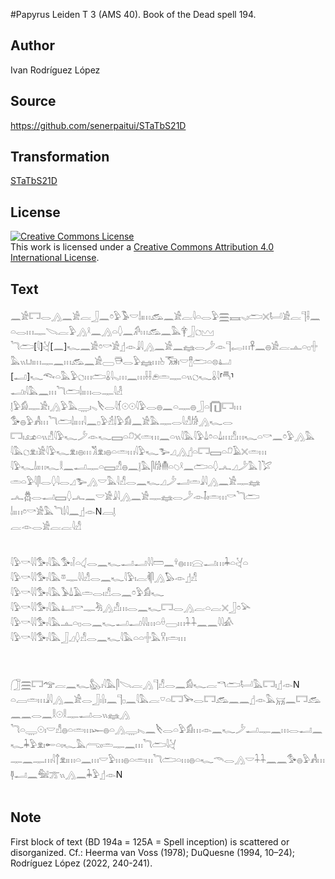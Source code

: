 #Papyrus Leiden T 3 (AMS 40). Book of the Dead spell 194.

## Author 

Ivan Rodríguez López

## Source 

https://github.com/senerpaitui/STaTbS21D

## Transformation 

[STaTbS21D](https://senerpaitui.github.io/STaTbS21D/)

## License 

<a rel="license" href="http://creativecommons.org/licenses/by/4.0/"><img alt="Creative Commons License" style="border-width:0" src="https://i.creativecommons.org/l/by/4.0/88x31.png" /></a><br />This work is licensed under a <a rel="license" href="http://creativecommons.org/licenses/by/4.0/">Creative Commons Attribution 4.0 International License</a>.

## Text 

𓈖𓀀𓉐𓂋𓂻𓈖𓀀𓐛𓃀𓈖𓏌𓅱𓅣𓎟𓌃𓏤𓏥𓃹𓈖𓀀𓐛𓇋𓏏𓂋𓅱𓈗𓈘𓈅𓏤𓂧𓏴𓂡𓀀𓐛𓊹𓌢𓈖𓏏𓂋𓏥𓊃𓌫𓐛𓅱𓂻𓍲𓈖𓂻𓏏𓆭𓈖𓀔𓏥𓃹𓈖𓅓𓋁𓃀𓐎𓈉<br>
<rubrum>𓆓𓂧[𓇋]𓋔[𓈖]𓆑𓈖𓀀𓏌𓎡𓀀</rubrum>𓊨𓁹𓇍𓇋𓂻𓈖𓀀𓈖𓈐𓂋𓌳𓁹𓊹𓉻𓏥𓋹𓈖𓐍𓀀𓐛𓊵𓏏𓊪𓏶𓅓𓏭𓂓𓏤𓏥𓊃𓈖𓏥𓃹𓈖𓀀𓈀𓇥𓂋𓅱𓈐𓏥𓊸𓃝𓏤𓎟𓊽𓂧𓏏𓊖𓂞<br>
[𓂝]𓆑𓆞𓏏𓅓𓅱𓐎𓏥𓂧𓏇𓇋𓈅𓏥𓈖𓏥𓌢𓌢𓂉𓏛𓊃𓏏𓏭𓐎𓆑𓏇𓇋⸢𓄪⸣𓂝𓏤𓇋𓅓𓈖𓏥<rubrum>𓆓𓂧𓌃𓏤𓏥</rubrum>𓂋𓊃𓇋𓁐<br>
𓊤𓅱𓀁𓊃𓀀𓏤𓂻𓅱𓅓𓇾𓏤𓈅𓌸𓂋𓇋𓆴𓇳𓇳𓇋𓅱𓂋𓐍𓈖𓏏𓊃𓐍𓃀𓏏𓉧𓉐𓏥<br>
𓅜𓐍𓅱𓀻𓏥<rubrum>𓆓𓂧𓌃𓏤𓏥</rubrum>𓇋𓈖𓊪𓅱𓁢𓌃𓅱𓀁𓈖𓀀𓅓𓊃𓂋𓇋𓀭𓀙𓂻𓆑𓂋<br>
𓉐𓏤𓃭𓏏𓏭𓀭𓇋𓅱𓆑𓌳𓁹𓆑𓈙𓏏𓍔𓏴𓏛𓏥𓈖𓏏𓏭𓇋𓅓𓇋𓅱𓍑𓏌𓏏𓍑𓏥𓀭𓏥𓆑𓏏𓎡𓈖𓏌𓅱𓂻𓅓<br>
𓇋𓅓𓐎𓁷𓏤𓀀𓇋𓅱𓆑𓁷𓏤𓐍𓏥𓀢𓁷𓏤𓐍𓏏𓏛𓏥𓇋𓅱𓆑𓅧𓈎𓂻𓊨𓏏𓉐𓈙𓏏𓍔𓄿𓏴𓏛𓏥<br>
𓇋𓅱𓆑𓌃𓏤𓏥𓆑𓎛𓈖𓂝𓊃𓏏𓈙𓀭𓐍𓈖𓊤𓅓𓋴𓀙𓄟𓏏𓆇𓍲𓈖𓂧𓏏𓆭𓂜𓈎𓌳𓅓𓍘𓅯<br>
𓏛𓏏𓅱𓇋𓋴𓂋𓆭𓇋𓂋𓈎𓅧𓂻𓎟𓅓𓇋𓀭𓂋𓈖𓆑𓈎𓌳𓂝𓏛𓇍𓇋𓂻𓈖𓀀𓊃𓈐<br>
𓂜𓆣𓂋𓂝𓈙𓆭𓂜𓈖𓎟𓀀𓇍𓇋𓂻𓈖𓀀𓊃𓈐𓂋𓌳𓁹𓄤𓏤𓏛𓏥𓎡<rubrum>𓆓𓂧</rubrum><br>
<rubrum>𓌃𓏤𓏥</rubrum>𓏌𓎡𓀀𓅓<rubrum>𓆓𓌃𓇋</rubrum>𓈖𓊨𓁹N𓐙𓊤<br>
𓐛𓁹𓂋𓀀𓐛𓐛𓇋𓀭<br>
<br>
<br>
<rubrum>𓇋𓅱𓎡𓇋𓇋𓅜𓏤𓇋𓅓</rubrum>𓅜𓏤𓌉𓏏𓋑𓂋𓈖𓆑𓂝𓂝𓇋𓇋𓏠𓈖𓍊𓐍𓏥𓈍𓂝𓏥𓇓𓏏𓋔𓏏<br>
<rubrum>𓇋𓅱𓎡𓇋𓇋𓅜𓏤𓇋𓅓</rubrum>𓎼𓊃𓇋𓇋𓀭𓂋𓈖𓆑𓇋𓅱𓏤𓐛𓌞𓋴𓂻𓅃𓁹𓊨𓀭<br>
<rubrum>𓇋𓅱𓎡𓇋𓇋𓅜𓏤𓇋𓅓</rubrum>𓅥𓍑𓄿𓏛𓂋𓏤𓀭𓂋𓈖𓏌𓅱𓀁𓆑<br>
<rubrum>𓇋𓅱𓎡𓇋𓇋𓅜𓏤𓇋𓅓</rubrum>𓂞𓎡𓊃𓀓𓂻𓀭𓏥𓂋𓈖𓆑𓉐𓂋𓂻𓐛𓏏𓐛𓏴𓃀𓏌𓅪<br>
<rubrum>𓇋𓅱𓎡𓇋𓇋𓅜𓏤𓇋𓅓</rubrum>𓊵𓏏𓊪𓂋𓈖𓆑𓂝𓂝𓇋𓇋𓏥𓏏𓏐𓈀𓏥𓇑𓇑𓈖𓈖𓇋𓇋𓀉<br>
<rubrum>𓇋𓅱𓎡𓇋𓇋𓅜𓏤𓇋𓅓</rubrum>𓃀𓈎𓆭𓀭𓂋𓈖𓆑𓇋𓅓𓏏𓏏𓏶𓅓𓎃𓏤𓏛𓏥<br>
<br>
<br>
<br>
𓃂𓈗𓉐<rubrum>𓅠𓐛𓈖𓆑𓅽𓏤𓇋𓅓</rubrum>𓋴𓌫𓐛𓂻𓊹𓀭𓂋𓈖𓀁𓆑𓐛𓎔𓂧𓂡𓅓𓉐𓏤𓊨𓁹N<br>
𓏏𓐙𓏛𓏥𓇍𓇋𓂻𓈖𓀀𓂋𓃀𓏤𓍛𓏤𓈖𓊹𓊪𓈖𓇋𓅓𓐛𓎺𓏏𓉐𓅨𓂋𓉐𓃹𓈖𓈖𓊨𓁹𓅓𓄚𓈖𓉐𓃹𓈖𓈖𓂋𓈖𓎛𓇳𓎛𓊃𓂝𓂋𓏭𓈐𓂻<br>
𓆓𓏏𓇾𓇳𓏤𓎟𓀭𓐍𓏏𓏛𓏥𓆱𓐍𓏏𓂻𓇾𓏤𓈅𓈖𓌸𓂋𓏏𓅱𓀁𓏥𓁹𓈖𓆑𓌳𓂝𓊃𓈖𓏥𓂋𓂝𓈖𓆑𓇓𓅱𓁷𓏤𓄡𓏏𓏤𓆑𓅓𓂺𓏤𓏛𓊃𓈖𓏥<rubrum>𓆓𓂧𓇋𓋔</rubrum><br>
<rubrum>𓊃𓈖𓊃𓏥</rubrum>𓇋𓐩𓁷𓏤𓏥𓏏𓈖𓏥𓎟𓅱𓏥𓐍𓏏𓏛𓏥<rubrum>𓆓𓂧𓏏𓏥𓐍𓏏𓆑𓄭𓂋𓂻𓎟𓇑𓇑𓈖𓈖</rubrum>𓅜𓐍𓅱𓀻𓏥𓊢𓂝𓈖𓅕𓊄𓏭𓂻𓈖𓇓𓅱𓊨𓁹N<br>
<br>

## Note 

First block of text (BD 194a = 125A = Spell inception) is scattered or disorganized. Cf.: Heerma van Voss (1978); DuQuesne (1994, 10–24); Rodríguez López (2022, 240-241).
